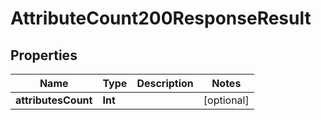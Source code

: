 

# AttributeCount200ResponseResult


## Properties

Name | Type | Description | Notes
------------ | ------------- | ------------- | -------------
**attributesCount** | **Int** |  |  [optional]



